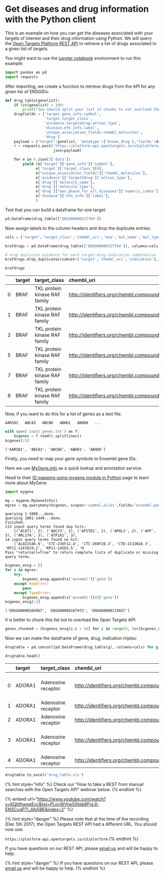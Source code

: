 # Get diseases and drug information with the Python client

This is an example on how you can get the diseases associated with your targets of interest and their drug information using Python. We will query the [Open Targets Platform REST API](https://platform-api.opentargets.io/v3/platform/docs/swagger-ui) to retrieve a list of drugs associated to a given list of targets.

You might want to use the [jupyter notebook](http://jupyter.org/install) environment to run this example:

```python
import pandas as pd
import requests
```

After importing, we create a function to retrieve drugs from the API for any given list of ENSGIDs:

```python
def drug_table(genelist):
    if len(genelist) > 100:
        print("You should split your list in chunks to not overload the API")
    drugfields = ['target.gene_info.symbol',
                  'target.target_class',
                  'evidence.target2drug.action_type',
                  'disease.efo_info.label',
                  'unique_association_fields.chembl_molecules',
                  'drug']
    payload = {"target":genelist, 'datatype':['known_drug'],'fields':drugfields}
    r = requests.post('https://platform-api.opentargets.io/v3/platform/public/evidence/filter',
                      json=payload)

    for e in r.json()['data']:
        yield (e['target']['gene_info']['symbol'],
              e['target']['target_class'][0],
              e["unique_association_fields"]['chembl_molecules'],
              e['evidence']['target2drug']['action_type'],
              e['drug']['molecule_name'],
              e['drug']['molecule_type'],
              e['drug']["max_phase_for_all_diseases"]['numeric_index'],
              e['disease']['efo_info']['label'],
              )
```

Test that you can build a dataframe for one target:

```python
pd.DataFrame(drug_table(['ENSG00000157764'])
```

Now assign labels to the column headers and drop the duplicate entries:

```python
cols = ['target','target_class','chembl_uri','moa','mol_name','mol_type','phase','indication']

brafdrugs = pd.DataFrame(drug_table(['ENSG00000157764']), columns=cols)

# drop duplicate evidence for each target-drug-indication combination
brafdrugs.drop_duplicates(subset=['target','chembl_uri','indication'],inplace=True)

brafdrugs
```



|  | target | target\_class | chembl\_uri | moa | mol\_name | mol\_type | phase | indication |
| :--- | :--- | :--- | :--- | :--- | :--- | :--- | :--- | :--- |
| 0 | BRAF | TKL protein kinase RAF family | http://identifiers.org/chembl.compound/CHEMBL2... | INHIBITOR | DABRAFENIB | Small molecule | 4 | neoplasm |
| 1 | BRAF | TKL protein kinase RAF family | http://identifiers.org/chembl.compound/CHEMBL1... | INHIBITOR | VEMURAFENIB | Small molecule | 4 | melanoma |
| 2 | BRAF | TKL protein kinase RAF family | http://identifiers.org/chembl.compound/CHEMBL1336 | INHIBITOR | SORAFENIB | Small molecule | 4 | hepatocellular carcinoma |
| 5 | BRAF | TKL protein kinase RAF family | http://identifiers.org/chembl.compound/CHEMBL1336 | INHIBITOR | SORAFENIB | Small molecule | 4 | neoplasm |
| 7 | BRAF | TKL protein kinase RAF family | http://identifiers.org/chembl.compound/CHEMBL1... | INHIBITOR | VEMURAFENIB | Small molecule | 4 | neoplasm |
| 8 | BRAF | TKL protein kinase RAF family | http://identifiers.org/chembl.compound/CHEMBL2... | INHIBITOR | DABRAFENIB | Small molecule | 4 | melanoma |



Now, if you want to do this for a list of genes as a text file:

`AARSD1  
ABCA3  
ABCB6  
ABHD1  
ABHD8  
...`

```python
with open('input_genes.txt') as f:
    bcgenes = f.read().splitlines()
bcgenes[:5]
```

```text
['AARSD1', 'ABCA3', 'ABCB6', 'ABHD1', 'ABHD8']
```

Firstly,  you need to map your gene symbols to Ensembl gene IDs.

Here we use [MyGene.info](https://mygene.info/) as a quick lookup and annotation service. 

Head to their [ID mapping using mygene module in Python](http://nbviewer.jupyter.org/gist/newgene/6771106/id_mapping_mygene.ipynb) page to learn more about MyGene.

```python
import mygene

mg = mygene.MyGeneInfo()
mgres = mg.querymany(bcgenes, scopes='symbol,alias',fields='ensembl.gene', species='human')
```

```text
querying 1-1000...done.
querying 1001-1449...done.
Finished.
113 input query terms found dup hits:
    [('ACAT1', 2), ('ADCY3', 2), ('APITD1', 2), ('APOL3', 2), ('APP', 3), ('ARL17A', 3), ('ATP1A1', 3), 
14 input query terms found no hit:
    ['AL021546.6', 'CTC-236F12.4', 'CTC-260F20.3', 'CTD-2132N18.3', 'RP11-1167A19.2', 'RP11-145E5.5', 'R
Pass "returnall=True" to return complete lists of duplicate or missing query terms.
```

```python
bcgenes_ensg = []
for x in mgres:
    try:
        bcgenes_ensg.append(x['ensembl']['gene'])
    except KeyError:
        pass
    except TypeError:
        bcgenes_ensg.append(x['ensembl'][0]['gene'])
bcgenes_ensg[:3]
```

```text
['ENSG00000266967', 'ENSG00000167972', 'ENSG00000115657']
```

It is better to chunk this list not to overload the Open Targets API:

```python
genes_chunked = [bcgenes_ensg[i:i + 50] for i in range(0, len(bcgenes_ensg), 50)]
```

Now we can make the dataframe of gene, drug, indication triples:

```python
drugtable = pd.concat([pd.DataFrame(drug_table(g), columns=cols) for g in genes_chunked])
```

```python
drugtable.head()
```



|  | target | target\_class | chembl\_uri | moa | mol\_name | mol\_type | phase | indication |
| :--- | :--- | :--- | :--- | :--- | :--- | :--- | :--- | :--- |
| 0 | ADORA1 | Adenosine receptor | http://identifiers.org/chembl.compound/CHEMBL190 | ANTAGONIST | THEOPHYLLINE | Small molecule | 4 | chronic obstructive pulmonary disease |
| 1 | ADORA1 | Adenosine receptor | http://identifiers.org/chembl.compound/CHEMBL113 | ANTAGONIST | CAFFEINE | Small molecule | 4 | ulcerative colitis |
| 2 | ADORA1 | Adenosine receptor | http://identifiers.org/chembl.compound/CHEMBL190 | ANTAGONIST | THEOPHYLLINE | Small molecule | 4 | asthma |
| 3 | ADORA1 | Adenosine receptor | http://identifiers.org/chembl.compound/CHEMBL190 | ANTAGONIST | THEOPHYLLINE | Small molecule | 4 | chronic obstructive pulmonary disease |
| 4 | ADORA1 | Adenosine receptor | http://identifiers.org/chembl.compound/CHEMBL190 | ANTAGONIST | THEOPHYLLINE | Small molecule | 4 | asthma |

```python
drugtable.to_excel('drug_table.xls')
```

{% hint style="info" %}
Check our "How to take a REST from manual searches with the Open Targets API" webinar below.
{% endhint %}

{% embed url="https://www.youtube.com/watch?v=KQbfhwpeEvc&list=PLncWVtwSXtqb8PyL6-ENSCuqP7\_4Aj5BE&index=2" %}

{% hint style="danger" %}
Please note that at the time of the recording \(Dec 5th 2017\), the Open Targets REST API had a different URL. You should now use:

`https://platform-api.opentargets.io/v3/platform`
{% endhint %}

If you have questions on our REST API, please [email us](mailto:support@targetvalidation.org) and will be happy to help.

{% hint style="danger" %}
If you have questions on our REST API, please [email us](mailto:support@targetvalidation.org) and will be happy to help.
{% endhint %}



